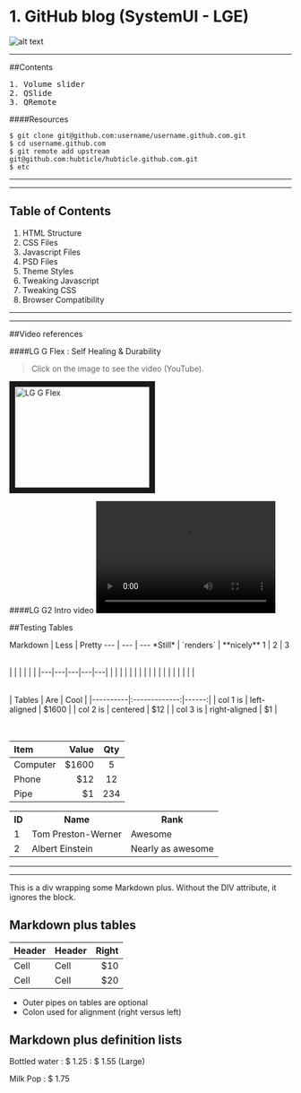 # 1. GitHub blog (SystemUI - LGE)

![alt text](https://github.com/systemuilg/systemuilg.github.com/raw/master/resources/Android-KitKat.jpg)

----------------

##Contents

<pre>
1. Volume slider
2. QSlide
3. QRemote
</pre>

####Resources
  
    $ git clone git@github.com:username/username.github.com.git
    $ cd username.github.com
    $ git remote add upstream git@github.com:hubticle/hubticle.github.com.git
    $ etc

----------------------------
----------------------------

<h2>Table of Contents</h2>
<ol>
   <li>HTML Structure</li>
   <li>CSS Files</li>
   <li>Javascript Files</li>
   <li>PSD Files</li>
   <li>Theme Styles</li>
   <li>Tweaking Javascript</li>
   <li>Tweaking CSS</li>
   <li>Browser Compatibility</li>
</ol>
<hr />

------------------------

##Video references

####LG G Flex : Self Healing & Durability
> Click on the image to see the video (YouTube).

<a href="http://www.youtube.com/watch?v=SphEAlsrRoo" target="_blank"><img src="https://github.com/systemuilg/systemuilg.github.com/raw/master/resources/gflex.jpg" 
alt="LG G Flex" width="240" height="180" border="10" /></a>


####LG G2 Intro video
<video src="LG_G2.mp4" width="320" height="200" controls preload></video>

##Testing Tables

<table>
Markdown | Less | Pretty	
--- | --- | ---	
*Still* | `renders` | **nicely**	
1 | 2 | 3
</table>

<table>
|   |   |   |   |   |
|---|---|---|---|---|
|   |   |   |   |   |
|   |   |   |   |   |
|   |   |   |   |   |
</table>

<table>
| Tables   |      Are      |  Cool |
|----------|:-------------:|------:|
| col 1 is |  left-aligned | $1600 |
| col 2 is |    centered   |   $12 |
| col 3 is | right-aligned |    $1 |
</table>

<table>

| Item      |  Value | Qty  |
| :-------- | ------:| :--: |
| Computer  | \$1600 |  5   |
| Phone     |   \$12 |  12  |
| Pipe      |    \$1 | 234  |

</table>

<table>
  <tr>
    <th>ID</th><th>Name</th><th>Rank</th>
  </tr>
  <tr>
    <td>1</td><td>Tom Preston-Werner</td><td>Awesome</td>
  </tr>
  <tr>
    <td>2</td><td>Albert Einstein</td><td>Nearly as awesome</td>
  </tr>
</table>


  [1]: http://google.com/        "Google"
  [2]: http://search.yahoo.com/  "Yahoo Search"
  [3]: http://search.msn.com/    "MSN Search"

--------------------------
----

<div class="custom-class" markdown="1">
This is a div wrapping some Markdown plus.  Without the DIV attribute, it ignores the 
block. 
</div>


## Markdown plus tables ##

| Header | Header | Right  |
| ------ | ------ | -----: |
|  Cell  |  Cell  |   $10  |
|  Cell  |  Cell  |   $20  |

* Outer pipes on tables are optional
* Colon used for alignment (right versus left)

## Markdown plus definition lists ##

Bottled water
: $ 1.25
: $ 1.55 (Large)

Milk
Pop
: $ 1.75



